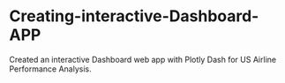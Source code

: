 # Creating-interactive-Dashboard-APP

Created an interactive Dashboard web app with Plotly Dash for US Airline Performance Analysis.

